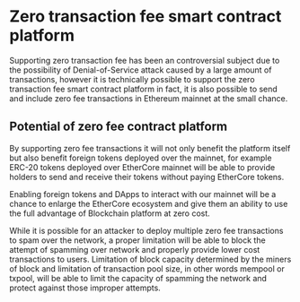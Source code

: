 # Zero transaction fee smart contract platform

Supporting zero transaction fee has been an controversial subject due to the possibility of Denial-of-Service attack caused by a large amount of transactions, however it is technically possible to support the zero transaction fee smart contract platform in fact, it is also possible to send and include zero fee transactions in Ethereum mainnet at the small chance.

## Potential of zero fee contract platform

By supporting zero fee transactions it will not only benefit the platform itself but also benefit foreign tokens deployed over the mainnet, for example ERC-20 tokens deployed over EtherCore mainnet will be able to provide holders to send and receive their tokens without paying EtherCore tokens.

Enabling foreign tokens and DApps to interact with our mainnet will be a chance to enlarge the EtherCore ecosystem and give them an ability to use the full advantage of Blockchain platform at zero cost.

While it is possible for an attacker to deploy multiple zero fee transactions to spam over the network, a proper limitation will be able to block the attempt of spamming over network and properly provide lower cost transactions to users. Limitation of block capacity determined by the miners of block and limitation of transaction pool size, in other words mempool or txpool, will be able to limit the capacity of spamming the network and protect against those improper attempts.

